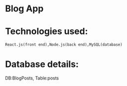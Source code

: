 # Blog App
# Technologies used:
	React.js(front end),Node.js(back end),MySQL(database)


# Database details:
  DB:BlogPosts,
  Table:posts
